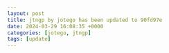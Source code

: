 ```yaml
---
layout: post
title: jtngp by jotego has been updated to 90fd97e
date: 2024-03-29 16:08:35 +0000
categories: [jotego, jtngp]
tags: [update]
---
```


